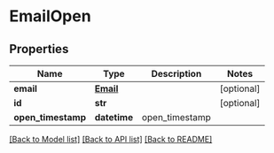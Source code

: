 # EmailOpen

## Properties
Name | Type | Description | Notes
------------ | ------------- | ------------- | -------------
**email** | [**Email**](Email.md) |  | [optional] 
**id** | **str** |  | [optional] 
**open_timestamp** | **datetime** | open_timestamp | 

[[Back to Model list]](../README.md#documentation-for-models) [[Back to API list]](../README.md#documentation-for-api-endpoints) [[Back to README]](../README.md)


